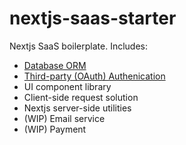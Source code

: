 # nextjs-saas-starter

Nextjs SaaS boilerplate. Includes:

- [Database ORM](orm.md)
- [Third-party (OAuth) Authenication](authentication.md)
- UI component library
- Client-side request solution
- Nextjs server-side utilities
- (WIP) Email service
- (WIP) Payment